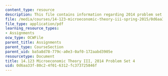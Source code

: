 ```yaml
---
content_type: resource
description: This file contains information regarding 2014 problem set 4.
file: /media/courses/14-123-microeconomic-theory-iii-spring-2015/0d6aa33f80c24f016312fc373725846f_MIT14_123S15_PSet_4_14.pdf
file_type: application/pdf
learning_resource_types:
- Assignments
ocw_type: OCWFile
parent_title: Assignments
parent_type: CourseSection
parent_uid: ba5a8d78-779c-a0e3-0af0-172aabd3905e
resourcetype: Document
title: 14.123 Microeconomic Theory III, 2014 Problem Set 4
uid: 0d6aa33f-80c2-4f01-6312-fc373725846f
---
```

